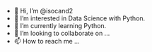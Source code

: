 - 👋 Hi, I’m @isocand2
- 👀 I’m interested in Data Science with Python.
- 🌱 I’m currently learning Python.
- 💞️ I’m looking to collaborate on ...
- 📫 How to reach me ...

<!---
isocand2/isocand2 is a ✨ special ✨ repository because its `README.md` (this file) appears on your GitHub profile.
You can click the Preview link to take a look at your changes.
--->
